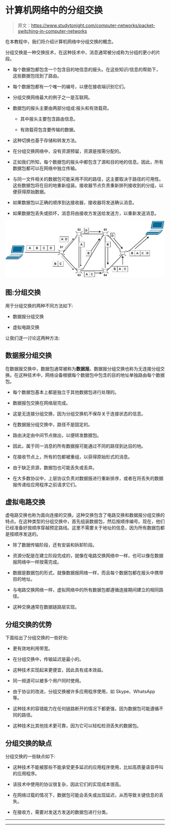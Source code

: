 # 计算机网络中的分组交换

> 原文：<https://www.studytonight.com/computer-networks/packet-switching-in-computer-networks>

在本教程中，我们将介绍计算机网络中分组交换的概念。

分组交换是一种交换技术，在这种技术中，消息通常被分成称为分组的更小的片段。

*   每个数据包都包含一个包含目的地信息的报头。在这些知识/信息的帮助下，这些数据包找到了路由。

*   每个数据包都有一个唯一的编号，以便在接收端识别它们。

*   分组交换网络最大的例子之一是互联网。

*   数据包的报头主要由两部分组成:报头和有效载荷。

    *   其中报头主要包含路由信息。

    *   有效载荷包含要传输的数据。

*   这种切换也基于存储和转发方法。

*   在分组交换网络中，没有资源预留，资源是按需分配的。

*   正如我们所知，每个数据包的报头中都包含了源和目的地的信息。因此，所有数据包都可以在网络中独立传输。

*   与同一文件相关的数据包可能采用不同的路径，这主要取决于路径的可用性。这些数据包将在目的地重新组装。接收器节点负责重新排列接收到的分组，以便获得原始数据。

*   如果数据包以正确的顺序到达接收器，接收器将发送确认消息。

*   如果数据包丢失或损坏，消息将由接收方发送给发送方，以重新发送消息。

![](img/f19f4558f8fa73c19909f55d28b88d60.png)

## 图:分组交换

用于分组交换的两种不同方法如下:

*   数据报分组交换

*   虚拟电路交换

让我们逐一讨论这两种方法:

## 数据报分组交换

在数据报交换中，数据包通常被称为**数据报**。数据报分组交换也称为无连接分组交换。在这种技术中，网络设备根据每个数据包中包含的目的地址单独路由每个数据包。

*   每个数据包基本上都是独立于其他数据包进行处理的。

*   数据报包交换在网络层完成。

*   这是无连接分组交换，因为分组交换机不保存关于连接状态的信息。

*   在数据报分组交换中，路径不是固定的。

*   路由决定由中间节点做出，以便转发数据包。

*   因此，属于同一消息的所有数据报可能通过不同的路径到达目的地。

*   在接收节点上，所有的包都被重组，以获得原始形式的消息。

*   由于缺乏资源，数据包也可能丢失或丢弃。

*   在大多数协议中，上层协议负责对数据报进行重新排序，或者在将丢失的数据报传递给应用程序之前请求它们。

## 虚拟电路交换

虚电路交换也称为面向连接的交换。这种交换包含了电路交换和数据报分组交换的特点。在这种类型的分组交换中，首先组装数据包，然后按顺序编号。现在，他们已经准备好按顺序穿越预定路线。这里不需要关于地址的信息，因为所有数据包都是按顺序发送的。

*   除了数据传输阶段，还有安装和拆卸阶段。

*   资源分配是在建立阶段完成的，就像在电路交换网络中一样，也可以像在数据报网络中一样按需完成。

*   数据是数据包的形式，就像数据报网络一样，而且每个数据包都在报头中携带目的地址。

*   与电路交换网络一样，虚拟网络中的所有数据包都遵循连接期间建立的相同路径。

*   这种交换通常在数据链路层实现。

## 分组交换的优势

下面给出了分组交换的一些好处:

*   更有效地利用带宽。

*   在分组交换中，传输延迟是最小的。

*   这种技术实现起来更便宜，因此具有成本效益。

*   同一频道可以被多个用户同时使用。

*   由于协议的改进，分组交换被许多应用程序使用，如 Skype、WhatsApp 等。
*   这种技术的容错能力在任何链路断开的情况下都更强，因为数据包可能遵循不同的路径。

*   这种技术比其他技术更可靠，因为它可以轻松检测丢失的数据包。

## 分组交换的缺点

分组交换的一些缺点如下:

*   这种技术不能被那些不能承受更多延迟的应用程序使用，比如高质量语音呼叫的应用程序。

*   该技术中使用的协议很复杂，因此它们的实现成本很高。

*   在网络过载的情况下，数据包可能会丢失或出现延迟，从而导致关键信息的丢失。

*   在接收方，需要对发送方发送的数据包进行分类。



* * *

* * *